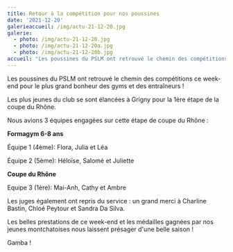 ```yaml
---
title: Retour à la compétition pour nos poussines
date: '2021-12-20'
galerieaccueil: /img/actu-21-12-20.jpg
galerie:
  - photo: /img/actu-21-12-20.jpg
  - photo: /img/actu-21-12-20a.jpg
  - photo: /img/actu-21-12-20b.jpg
accueil: "Les poussines du PSLM ont retrouvé le chemin des compétitions ce week-end pour le plus grand bonheur des gyms et des entraîneurs !"
---
```


Les poussines du PSLM ont retrouvé le chemin des compétitions ce week-end pour le plus grand bonheur des gyms et des entraîneurs !

Les plus jeunes du club se sont élancées à Grigny pour la 1ère étape de la coupe du Rhône.

Nous avions 3 équipes engagées sur cette étape de coupe du Rhône :

**Formagym 6-8 ans**

Équipe 1 (4ème): Flora, Julia et Léa

Équipe 2 (5ème): Héloïse, Salomé et Juliette

**Coupe du Rhône**

Equipe 3 (1ère): Mai-Anh, Cathy et Ambre

Les juges également ont repris du service : un grand merci à Charline Bastin, Chloé Peytour et Sandra Da Silva.

Les belles prestations de ce week-end et les médailles gagnées par nos jeunes montchatoises nous laissent présager d'une belle saison !

Gamba !
